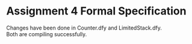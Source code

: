 # Assignment 4 Formal Specification

Changes have been done in Counter.dfy and LimitedStack.dfy.  
Both are compiling successfully.  

